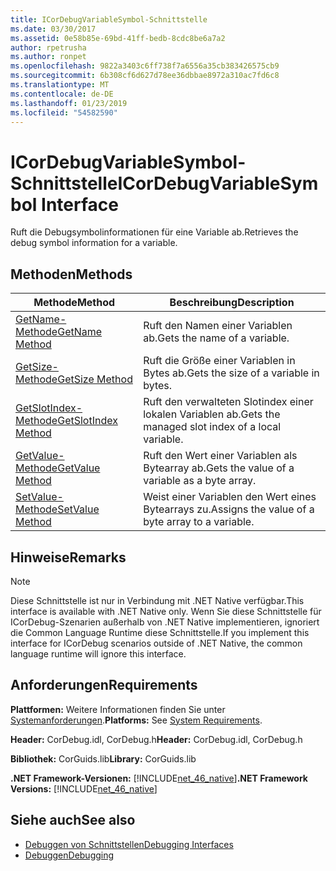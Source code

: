 ```yaml
---
title: ICorDebugVariableSymbol-Schnittstelle
ms.date: 03/30/2017
ms.assetid: 0e58b85e-69bd-41ff-bedb-8cdc8be6a7a2
author: rpetrusha
ms.author: ronpet
ms.openlocfilehash: 9822a3403c6ff738f7a6556a35cb383426575cb9
ms.sourcegitcommit: 6b308cf6d627d78ee36dbbae8972a310ac7fd6c8
ms.translationtype: MT
ms.contentlocale: de-DE
ms.lasthandoff: 01/23/2019
ms.locfileid: "54582590"
---
```

# <a name="icordebugvariablesymbol-interface"></a><span data-ttu-id="08a94-102">ICorDebugVariableSymbol-Schnittstelle</span><span class="sxs-lookup"><span data-stu-id="08a94-102">ICorDebugVariableSymbol Interface</span></span>
<span data-ttu-id="08a94-103">Ruft die Debugsymbolinformationen für eine Variable ab.</span><span class="sxs-lookup"><span data-stu-id="08a94-103">Retrieves the debug symbol information for a variable.</span></span>  
  
## <a name="methods"></a><span data-ttu-id="08a94-104">Methoden</span><span class="sxs-lookup"><span data-stu-id="08a94-104">Methods</span></span>  
  
|<span data-ttu-id="08a94-105">Methode</span><span class="sxs-lookup"><span data-stu-id="08a94-105">Method</span></span>|<span data-ttu-id="08a94-106">Beschreibung</span><span class="sxs-lookup"><span data-stu-id="08a94-106">Description</span></span>|  
|------------|-----------------|  
|[<span data-ttu-id="08a94-107">GetName-Methode</span><span class="sxs-lookup"><span data-stu-id="08a94-107">GetName Method</span></span>](../../../../docs/framework/unmanaged-api/debugging/icordebugvariablesymbol-getname-method.md)|<span data-ttu-id="08a94-108">Ruft den Namen einer Variablen ab.</span><span class="sxs-lookup"><span data-stu-id="08a94-108">Gets the name of a variable.</span></span>|  
|[<span data-ttu-id="08a94-109">GetSize-Methode</span><span class="sxs-lookup"><span data-stu-id="08a94-109">GetSize Method</span></span>](../../../../docs/framework/unmanaged-api/debugging/icordebugvariablesymbol-getsize-method.md)|<span data-ttu-id="08a94-110">Ruft die Größe einer Variablen in Bytes ab.</span><span class="sxs-lookup"><span data-stu-id="08a94-110">Gets the size of a variable in bytes.</span></span>|  
|[<span data-ttu-id="08a94-111">GetSlotIndex-Methode</span><span class="sxs-lookup"><span data-stu-id="08a94-111">GetSlotIndex Method</span></span>](../../../../docs/framework/unmanaged-api/debugging/icordebugvariablesymbol-getslotindex-method.md)|<span data-ttu-id="08a94-112">Ruft den verwalteten Slotindex einer lokalen Variablen ab.</span><span class="sxs-lookup"><span data-stu-id="08a94-112">Gets the managed slot index of a local variable.</span></span>|  
|[<span data-ttu-id="08a94-113">GetValue-Methode</span><span class="sxs-lookup"><span data-stu-id="08a94-113">GetValue Method</span></span>](../../../../docs/framework/unmanaged-api/debugging/icordebugvariablesymbol-getvalue-method.md)|<span data-ttu-id="08a94-114">Ruft den Wert einer Variablen als Bytearray ab.</span><span class="sxs-lookup"><span data-stu-id="08a94-114">Gets the value of a variable as a byte array.</span></span>|  
|[<span data-ttu-id="08a94-115">SetValue-Methode</span><span class="sxs-lookup"><span data-stu-id="08a94-115">SetValue Method</span></span>](../../../../docs/framework/unmanaged-api/debugging/icordebugvariablesymbol-setvalue-method.md)|<span data-ttu-id="08a94-116">Weist einer Variablen den Wert eines Bytearrays zu.</span><span class="sxs-lookup"><span data-stu-id="08a94-116">Assigns the value of a byte array to a variable.</span></span>|  
  
## <a name="remarks"></a><span data-ttu-id="08a94-117">Hinweise</span><span class="sxs-lookup"><span data-stu-id="08a94-117">Remarks</span></span>  
  
> [!NOTE]
>  <span data-ttu-id="08a94-118">Diese Schnittstelle ist nur in Verbindung mit .NET Native verfügbar.</span><span class="sxs-lookup"><span data-stu-id="08a94-118">This interface is available with .NET Native only.</span></span> <span data-ttu-id="08a94-119">Wenn Sie diese Schnittstelle für ICorDebug-Szenarien außerhalb von .NET Native implementieren, ignoriert die Common Language Runtime diese Schnittstelle.</span><span class="sxs-lookup"><span data-stu-id="08a94-119">If you implement this interface for ICorDebug scenarios outside of .NET Native, the common language runtime will ignore this interface.</span></span>  
  
## <a name="requirements"></a><span data-ttu-id="08a94-120">Anforderungen</span><span class="sxs-lookup"><span data-stu-id="08a94-120">Requirements</span></span>  
 <span data-ttu-id="08a94-121">**Plattformen:** Weitere Informationen finden Sie unter [Systemanforderungen](../../../../docs/framework/get-started/system-requirements.md).</span><span class="sxs-lookup"><span data-stu-id="08a94-121">**Platforms:** See [System Requirements](../../../../docs/framework/get-started/system-requirements.md).</span></span>  
  
 <span data-ttu-id="08a94-122">**Header:** CorDebug.idl, CorDebug.h</span><span class="sxs-lookup"><span data-stu-id="08a94-122">**Header:** CorDebug.idl, CorDebug.h</span></span>  
  
 <span data-ttu-id="08a94-123">**Bibliothek:** CorGuids.lib</span><span class="sxs-lookup"><span data-stu-id="08a94-123">**Library:** CorGuids.lib</span></span>  
  
 <span data-ttu-id="08a94-124">**.NET Framework-Versionen:** [!INCLUDE[net_46_native](../../../../includes/net-46-native-md.md)]</span><span class="sxs-lookup"><span data-stu-id="08a94-124">**.NET Framework Versions:** [!INCLUDE[net_46_native](../../../../includes/net-46-native-md.md)]</span></span>  
  
## <a name="see-also"></a><span data-ttu-id="08a94-125">Siehe auch</span><span class="sxs-lookup"><span data-stu-id="08a94-125">See also</span></span>
- [<span data-ttu-id="08a94-126">Debuggen von Schnittstellen</span><span class="sxs-lookup"><span data-stu-id="08a94-126">Debugging Interfaces</span></span>](../../../../docs/framework/unmanaged-api/debugging/debugging-interfaces.md)
- [<span data-ttu-id="08a94-127">Debuggen</span><span class="sxs-lookup"><span data-stu-id="08a94-127">Debugging</span></span>](../../../../docs/framework/unmanaged-api/debugging/index.md)
